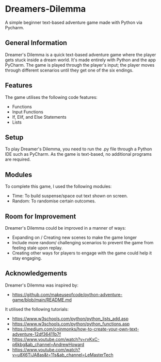 # Dreamers-Dilemma
A simple beginner text-based adventure game made with Python via Pycharm.



## General Information
Dreamer's Dilemma is a quick text-based adventure game where the player gets stuck inside a dream world. It's made entirely with Python and the app PyCharm. The game is played through the player's input; the player moves through different scenarios until they get one of the six endings. 

## Features
The game utilises the following code features:
- Functions
- Input Functions
- If, Elif, and Else Statements
- Lists

## Setup
To play Dreamer's Dilemma, you need to run the .py file through a Python IDE such as PyCharm. As the game is text-based, no additional programs are required.

## Modules 
To complete this game, I used the following modules:
- Time: To build suspense/space out text shown on screen.
- Random: To randomise certain outcomes.


## Room for Improvement 
Dreamer's Dilemma could be improved in a manner of ways:
- Expanding on / Creating new scenes to make the game longer
- Include more random/ challenging scenarios to prevent the game from feeling stale upon replay.
- Creating other ways for players to engage with the game could help it stay engaging.

  
## Acknowledgements
Dreamer's Dilemma was inspired by:
- https://github.com/makeuseofcode/python-adventure-game/blob/main/README.md

It utilised the following tutorials:
- https://www.w3schools.com/python/python_lists_add.asp
- https://www.w3schools.com/python/python_functions.asp
- https://medium.com/coinmonks/how-to-create-your-own-text-adventure-12df36411b7f
- https://www.youtube.com/watch?v=rvKxC-p6kbg&ab_channel=AndrewHoward
- https://www.youtube.com/watch?v=u8X6TiJA8as&t=11s&ab_channel=LeMasterTech
